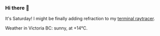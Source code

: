 ### Hi there :wave:

It's Saturday! I might be finally adding refraction to my [terminal raytracer](https://github.com/bewuethr/bash-raytracer).

Weather in Victoria BC: sunny, at +14°C.
